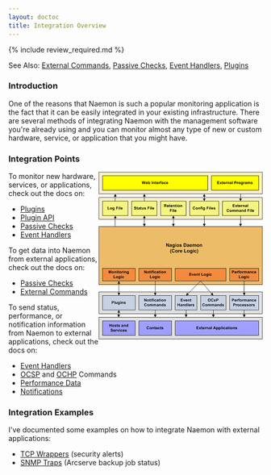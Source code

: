 ```yaml
---
layout: doctoc
title: Integration Overview
---
```


{% include review_required.md %}


<span class="glyphicon glyphicon-arrow-right"></span> See Also: <a href="extcommands.html">External Commands</a>, <a href="passivechecks.html">Passive Checks</a>, <a href="eventhandlers.html">Event Handlers</a>, <a href="plugins.html">Plugins</a>

### Introduction

One of the reasons that Naemon is such a popular monitoring application is the fact that it can be easily integrated in your existing infrastructure.  There are several methods of integrating Naemon with the management software you're already using and you can monitor almost any type of new or custom hardware, service, or application that you might have.

### Integration Points

<img src="/images/integrationoverview.png" border="0" style="float: right;" alt="Integration Overview" title="Integration Overview">

To monitor new hardware, services, or applications, check out the docs on:

<ul>
<li><a href="plugins.html">Plugins</a></li>
<li><a href="pluginapi.html">Plugin API</a></li>
<li><a href="passivechecks.html">Passive Checks</a></li>
<li><a href="eventhandlers.html">Event Handlers</a></li>
</ul>

To get data into Naemon from external applications, check out the docs on:

<ul>
<li><a href="passivechecks.html">Passive Checks</a></li>
<li><a href="extcommands.html">External Commands</a></li>
</ul>

To send status, performance, or notification information from Naemon to external applications, check out the docs on:

<ul>
<li><a href="eventhandlers.html">Event Handlers</a></li>
<li><a href="configmain.html#ocsp_command">OCSP</a> and <a href="configmain.html#ochp_command">OCHP</a> Commands</li>
<li><a href="perfdata.html">Performance Data</a></li>
<li><a href="notifications.html">Notifications</a></li>
</ul>

### Integration Examples

I've documented some examples on how to integrate Naemon with external applications:

<ul>
<li><a href="int-tcpwrappers.html">TCP Wrappers</a> (security alerts)</li>
<li><a href="int-snmptrap.html">SNMP Traps</a> (Arcserve backup job status)</li>
</ul>
